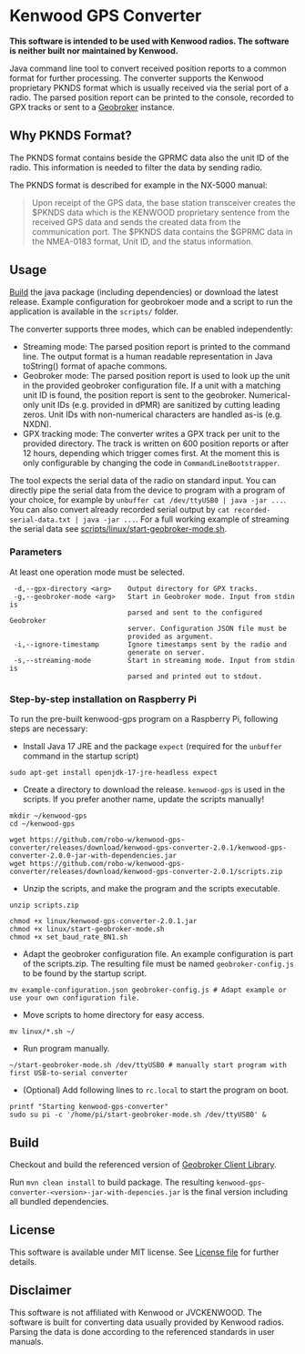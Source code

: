 # Kenwood GPS Converter

**This software is intended to be used with Kenwood radios. The software is neither built nor maintained by Kenwood.**

Java command line tool to convert received position reports to a common format for further processing.
The converter supports the Kenwood proprietary PKNDS format which is usually received via
the serial port of a radio.
The parsed position report can be printed to the console, recorded to GPX tracks or sent to a
[Geobroker](https://github.com/wrk-fmd/geobroker) instance.

## Why PKNDS Format?

The PKNDS format contains beside the GPRMC data also the unit ID of the radio.
This information is needed to filter the data by sending radio.

The PKNDS format is described for example in the NX-5000 manual:

> Upon receipt of the GPS data, the base station transceiver creates the $PKNDS data which is the
> KENWOOD proprietary sentence from the received GPS data and sends the created data from
> the communication port.
> The $PKNDS data contains the $GPRMC data in the NMEA-0183 format, Unit ID, and the status
> information.

## Usage

[Build](#build) the java package (including dependencies) or download the latest release.
Example configuration for geobrokoer mode and a script to run the application is available in the `scripts/` folder.

The converter supports three modes, which can be enabled independently:
* Streaming mode: The parsed position report is printed to the command line.
  The output format is a human readable representation in Java toString() format of apache commons.
* Geobroker mode: The parsed position report is used to look up the unit in the provided geobroker configuration file.
  If a unit with a matching unit ID is found, the position report is sent to the geobroker.
  Numerical-only unit IDs (e.g. provided in dPMR) are sanitized by cutting leading zeros.
  Unit IDs with non-numerical characters are handled as-is (e.g. NXDN).
* GPX tracking mode: The converter writes a GPX track per unit to the provided directory.
  The track is written on 600 position reports or after 12 hours, depending which trigger comes first.
  At the moment this is only configurable by changing the code in `CommandLineBootstrapper`.

The tool expects the serial data of the radio on standard input.
You can directly pipe the serial data from the device to program with a program of your choice,
for example by `unbuffer cat /dev/ttyUSB0 | java -jar ...`.
You can also convert already recorded serial output by `cat recorded-serial-data.txt | java -jar ...`.
For a full working example of streaming the serial data see
[scripts/linux/start-geobroker-mode.sh](scripts/linux/start-geobroker-mode.sh).

### Parameters

At least one operation mode must be selected.

     -d,--gpx-directory <arg>    Output directory for GPX tracks.
     -g,--geobroker-mode <arg>   Start in Geobroker mode. Input from stdin is
                                 parsed and sent to the configured Geobroker
                                 server. Configuration JSON file must be
                                 provided as argument.
     -i,--ignore-timestamp       Ignore timestamps sent by the radio and
                                 generate on server.
     -s,--streaming-mode         Start in streaming mode. Input from stdin is
                                 parsed and printed out to stdout.

### Step-by-step installation on Raspberry Pi

To run the pre-built kenwood-gps program on a Raspberry Pi, following steps are necessary:

* Install Java 17 JRE and the package `expect` (required for the `unbuffer` command in the startup script)

```shell script
sudo apt-get install openjdk-17-jre-headless expect
``` 

* Create a directory to download the release. `kenwood-gps` is used in the scripts.
  If you prefer another name, update the scripts manually!

```shell script
mkdir ~/kenwood-gps
cd ~/kenwood-gps

wget https://github.com/robo-w/kenwood-gps-converter/releases/download/kenwood-gps-converter-2.0.1/kenwood-gps-converter-2.0.0-jar-with-dependencies.jar
wget https://github.com/robo-w/kenwood-gps-converter/releases/download/kenwood-gps-converter-2.0.1/scripts.zip
```

* Unzip the scripts, and make the program and the scripts executable.

```shell script
unzip scripts.zip

chmod +x linux/kenwood-gps-converter-2.0.1.jar
chmod +x linux/start-geobroker-mode.sh
chmod +x set_baud_rate_8N1.sh
```

* Adapt the geobroker configuration file. An example configuration is part of the scripts.zip.
  The resulting file must be named `geobroker-config.js` to be found by the startup script.

```shell script
mv example-configuration.json geobroker-config.js # Adapt example or use your own configuration file.
```

* Move scripts to home directory for easy access.

```shell script
mv linux/*.sh ~/
```

* Run program manually.

```shell script
~/start-geobroker-mode.sh /dev/ttyUSB0 # manually start program with first USB-to-serial converter
```

* (Optional) Add following lines to `rc.local` to start the program on boot.

```shell script
printf "Starting kenwood-gps-converter"
sudo su pi -c '/home/pi/start-geobroker-mode.sh /dev/ttyUSB0' &
```

## Build

Checkout and build the referenced version of [Geobroker Client Library](https://github.com/robo-w/geobroker-client-lib).

Run `mvn clean install` to build package.
The resulting `kenwood-gps-converter-<version>-jar-with-depencies.jar` is the
final version including all bundled dependencies.

## License

This software is available under MIT license.
See [License file](LICENSE) for further details.

## Disclaimer

This software is not affiliated with Kenwood or JVCKENWOOD.
The software is built for converting data usually provided by Kenwood radios.
Parsing the data is done according to the referenced standards in user manuals.
